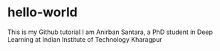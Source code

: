 # hello-world
This is my Github tutorial 
I am Anirban Santara, a PhD student in Deep Learning at Indian Institute of Technology Kharagpur
